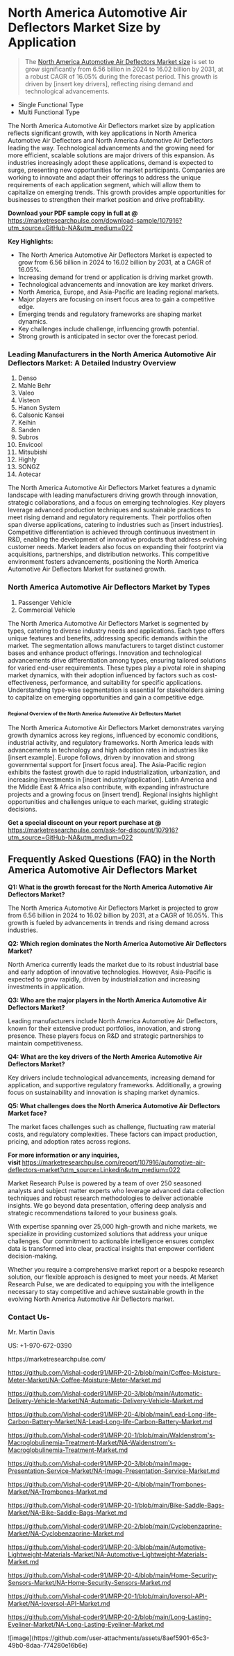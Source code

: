 <h1>North America Automotive Air Deflectors Market&nbsp;Size by Application</h1><blockquote><p>The <a href="https://marketresearchpulse.com/download-sample/107916?utm_source=GitHub-NA&amp;utm_medium=022">North America Automotive Air Deflectors Market size</a> is set to grow significantly from 6.56 billion in 2024 to 16.02 billion by 2031, at a robust CAGR of 16.05% during the forecast period. This growth is driven by [insert key drivers], reflecting rising demand and technological advancements.</p></blockquote><ul><li>Single Functional Type <li> Multi Functional Type</li></ul><p>The North America Automotive Air Deflectors market size by application reflects significant growth, with key applications in North America Automotive Air Deflectors and North America Automotive Air Deflectors leading the way. Technological advancements and the growing need for more efficient, scalable solutions are major drivers of this expansion. As industries increasingly adopt these applications, demand is expected to surge, presenting new opportunities for market participants. Companies are working to innovate and adapt their offerings to address the unique requirements of each application segment, which will allow them to capitalize on emerging trends. This growth provides ample opportunities for businesses to strengthen their market position and drive profitability.</p><p><strong>Download your PDF sample copy in full at @ </strong><a href="https://marketresearchpulse.com/download-sample/107916?utm_source=GitHub-NA&amp;utm_medium=022">https://marketresearchpulse.com/download-sample/107916?utm_source=GitHub-NA&amp;utm_medium=022</a></p><p><strong>Key Highlights: </strong></p><ul><li>The North America Automotive Air Deflectors Market is expected to grow from 6.56 billion in 2024 to 16.02 billion by 2031, at a CAGR of 16.05%.</li><li>Increasing demand for trend or application is driving market growth.</li><li>Technological advancements and innovation are key market drivers.</li><li>North America, Europe, and Asia-Pacific are leading regional markets.</li><li>Major players are focusing on insert focus area to gain a competitive edge.</li><li>Emerging trends and regulatory frameworks are shaping market dynamics.</li><li>Key challenges include challenge, influencing growth potential.</li><li>Strong growth is anticipated in sector over the forecast period.</li></ul><h3>Leading Manufacturers in the North America Automotive Air Deflectors Market: A Detailed Industry Overview</h3><ol><li>Denso</li><li>Mahle Behr</li><li>Valeo</li><li>Visteon</li><li>Hanon System</li><li>Calsonic Kansei</li><li>Keihin</li><li>Sanden</li><li>Subros</li><li>Envicool</li><li>Mitsubishi</li><li>Highly</li><li>SONGZ</li><li>Aotecar</li></ol><div class="flex max-w-full flex-col flex-grow"><div class="min-h-8 text-message flex w-full flex-col items-end gap-2 whitespace-normal break-words [.text-message+&amp;]:mt-5" dir="auto" data-message-author-role="assistant" data-message-id="fd8432e4-4910-450d-b182-61b7bfb0a01f" data-message-model-slug="gpt-4o"><div class="flex w-full flex-col gap-1 empty:hidden first:pt-[3px]"><div class="markdown prose w-full break-words dark:prose-invert light"><p>The North America Automotive Air Deflectors Market features a dynamic landscape with leading manufacturers driving growth through innovation, strategic collaborations, and a focus on emerging technologies. Key players leverage advanced production techniques and sustainable practices to meet rising demand and regulatory requirements. Their portfolios often span diverse applications, catering to industries such as [insert industries]. Competitive differentiation is achieved through continuous investment in R&amp;D, enabling the development of innovative products that address evolving customer needs. Market leaders also focus on expanding their footprint via acquisitions, partnerships, and distribution networks. This competitive environment fosters advancements, positioning the North America Automotive Air Deflectors Market for sustained growth.</p></div></div></div></div><h3>North America Automotive Air Deflectors Market by Types</h3><ol><li>Passenger Vehicle <li> Commercial Vehicle</li></ol><div class="flex max-w-full flex-col flex-grow"><div class="min-h-8 text-message flex w-full flex-col items-end gap-2 whitespace-normal break-words [.text-message+&amp;]:mt-5" dir="auto" data-message-author-role="assistant" data-message-id="084470be-0bb7-4664-bddf-5156b4f41249" data-message-model-slug="gpt-4o-mini"><div class="flex w-full flex-col gap-1 empty:hidden first:pt-[3px]"><div class="markdown prose w-full break-words dark:prose-invert light"><p>The North America Automotive Air Deflectors Market is segmented by types, catering to diverse industry needs and applications. Each type offers unique features and benefits, addressing specific demands within the market. The segmentation allows manufacturers to target distinct customer bases and enhance product offerings. Innovation and technological advancements drive differentiation among types, ensuring tailored solutions for varied end-user requirements. These types play a pivotal role in shaping market dynamics, with their adoption influenced by factors such as cost-effectiveness, performance, and suitability for specific applications. Understanding type-wise segmentation is essential for stakeholders aiming to capitalize on emerging opportunities and gain a competitive edge.</p></div></div></div></div><h3><span style="font-size: 11px;">Regional Overview of the North America Automotive Air Deflectors Market</span></h3><div class="flex max-w-full flex-col flex-grow"><div class="min-h-8 text-message flex w-full flex-col items-end gap-2 whitespace-normal break-words [.text-message+&amp;]:mt-5" dir="auto" data-message-author-role="assistant" data-message-id="e9038762-ce64-4e30-91c9-9bd413514231" data-message-model-slug="gpt-4o-mini"><div class="flex w-full flex-col gap-1 empty:hidden first:pt-[3px]"><div class="markdown prose w-full break-words dark:prose-invert light"><p>The North America Automotive Air Deflectors Market demonstrates varying growth dynamics across key regions, influenced by economic conditions, industrial activity, and regulatory frameworks. North America leads with advancements in technology and high adoption rates in industries like [insert example]. Europe follows, driven by innovation and strong governmental support for [insert focus area]. The Asia-Pacific region exhibits the fastest growth due to rapid industrialization, urbanization, and increasing investments in [insert industry/application]. Latin America and the Middle East &amp; Africa also contribute, with expanding infrastructure projects and a growing focus on [insert trend]. Regional insights highlight opportunities and challenges unique to each market, guiding strategic decisions.</p></div></div></div></div><p><strong>Get a special discount on your report purchase at @ </strong><a href="https://marketresearchpulse.com/ask-for-discount/107916?utm_source=GitHub-NA&amp;utm_medium=022">https://marketresearchpulse.com/ask-for-discount/107916?utm_source=GitHub-NA&amp;utm_medium=022</a></p><h2>Frequently Asked Questions (FAQ) in the North America Automotive Air Deflectors Market</h2><p><strong>Q1: What is the growth forecast for the North America Automotive Air Deflectors Market?</strong></p><p>The North America Automotive Air Deflectors Market is projected to grow from 6.56 billion in 2024 to 16.02 billion by 2031, at a CAGR of 16.05%. This growth is fueled by advancements in trends and rising demand across industries.</p><p><strong>Q2: Which region dominates the North America Automotive Air Deflectors Market?</strong></p><p>North America currently leads the market due to its robust industrial base and early adoption of innovative technologies. However, Asia-Pacific is expected to grow rapidly, driven by industrialization and increasing investments in application.</p><p><strong>Q3: Who are the major players in the North America Automotive Air Deflectors Market?</strong></p><p>Leading manufacturers include North America Automotive Air Deflectors, known for their extensive product portfolios, innovation, and strong presence. These players focus on R&amp;D and strategic partnerships to maintain competitiveness.</p><p><strong>Q4: What are the key drivers of the North America Automotive Air Deflectors Market?</strong></p><p>Key drivers include technological advancements, increasing demand for application, and supportive regulatory frameworks. Additionally, a growing focus on sustainability and innovation is shaping market dynamics.</p><p><strong>Q5: What challenges does the North America Automotive Air Deflectors Market face?</strong></p><p>The market faces challenges such as challenge, fluctuating raw material costs, and regulatory complexities. These factors can impact production, pricing, and adoption rates across regions.</p><p><strong>For more information or any inquiries, visit&nbsp;</strong><a href="https://marketresearchpulse.com/report/107916/automotive-air-deflectors-market?utm_source=Linkedin&utm_medium=022">https://marketresearchpulse.com/report/107916/automotive-air-deflectors-market?utm_source=Linkedin&utm_medium=022</a></p><p>Market Research Pulse is powered by a team of over 250 seasoned analysts and subject matter experts who leverage advanced data collection techniques and robust research methodologies to deliver actionable insights. We go beyond data presentation, offering deep analysis and strategic recommendations tailored to your business goals.</p><p>With expertise spanning over 25,000 high-growth and niche markets, we specialize in providing customized solutions that address your unique challenges. Our commitment to actionable intelligence ensures complex data is transformed into clear, practical insights that empower confident decision-making.</p><p>Whether you require a comprehensive market report or a bespoke research solution, our flexible approach is designed to meet your needs. At Market Research Pulse, we are dedicated to equipping you with the intelligence necessary to stay competitive and achieve sustainable growth in the evolving North America Automotive Air Deflectors market.</p><h3><strong>Contact Us-</strong></h3><p>Mr. Martin Davis</p><p>US: +1-970-672-0390</p><p>https://marketresearchpulse.com/</p><p><a href="https://github.com/Vishal-coder91/MRP-20-2/blob/main/Coffee-Moisture-Meter-Market/NA-Coffee-Moisture-Meter-Market.md">https://github.com/Vishal-coder91/MRP-20-2/blob/main/Coffee-Moisture-Meter-Market/NA-Coffee-Moisture-Meter-Market.md</a></p><p><a href="https://github.com/Vishal-coder91/MRP-20-3/blob/main/Automatic-Delivery-Vehicle-Market/NA-Automatic-Delivery-Vehicle-Market.md">https://github.com/Vishal-coder91/MRP-20-3/blob/main/Automatic-Delivery-Vehicle-Market/NA-Automatic-Delivery-Vehicle-Market.md</a></p><p><a href="https://github.com/Vishal-coder91/MRP-20-4/blob/main/Lead-Long-life-Carbon-Battery-Market/NA-Lead-Long-life-Carbon-Battery-Market.md">https://github.com/Vishal-coder91/MRP-20-4/blob/main/Lead-Long-life-Carbon-Battery-Market/NA-Lead-Long-life-Carbon-Battery-Market.md</a></p><p><a href="https://github.com/Vishal-coder91/MRP-20-1/blob/main/Waldenstrom's-Macroglobulinemia-Treatment-Market/NA-Waldenstrom's-Macroglobulinemia-Treatment-Market.md">https://github.com/Vishal-coder91/MRP-20-1/blob/main/Waldenstrom's-Macroglobulinemia-Treatment-Market/NA-Waldenstrom's-Macroglobulinemia-Treatment-Market.md</a></p><p><a href="https://github.com/Vishal-coder91/MRP-20-3/blob/main/Image-Presentation-Service-Market/NA-Image-Presentation-Service-Market.md">https://github.com/Vishal-coder91/MRP-20-3/blob/main/Image-Presentation-Service-Market/NA-Image-Presentation-Service-Market.md</a></p><p><a href="https://github.com/Vishal-coder91/MRP-20-4/blob/main/Trombones-Market/NA-Trombones-Market.md">https://github.com/Vishal-coder91/MRP-20-4/blob/main/Trombones-Market/NA-Trombones-Market.md</a></p><p><a href="https://github.com/Vishal-coder91/MRP-20-1/blob/main/Bike-Saddle-Bags-Market/NA-Bike-Saddle-Bags-Market.md">https://github.com/Vishal-coder91/MRP-20-1/blob/main/Bike-Saddle-Bags-Market/NA-Bike-Saddle-Bags-Market.md</a></p><p><a href="https://github.com/Vishal-coder91/MRP-20-2/blob/main/Cyclobenzaprine-Market/NA-Cyclobenzaprine-Market.md">https://github.com/Vishal-coder91/MRP-20-2/blob/main/Cyclobenzaprine-Market/NA-Cyclobenzaprine-Market.md</a></p><p><a href="https://github.com/Vishal-coder91/MRP-20-3/blob/main/Automotive-Lightweight-Materials-Market/NA-Automotive-Lightweight-Materials-Market.md">https://github.com/Vishal-coder91/MRP-20-3/blob/main/Automotive-Lightweight-Materials-Market/NA-Automotive-Lightweight-Materials-Market.md</a></p><p><a href="https://github.com/Vishal-coder91/MRP-20-4/blob/main/Home-Security-Sensors-Market/NA-Home-Security-Sensors-Market.md">https://github.com/Vishal-coder91/MRP-20-4/blob/main/Home-Security-Sensors-Market/NA-Home-Security-Sensors-Market.md</a></p><p><a href="https://github.com/Vishal-coder91/MRP-20-1/blob/main/Ioversol-API-Market/NA-Ioversol-API-Market.md">https://github.com/Vishal-coder91/MRP-20-1/blob/main/Ioversol-API-Market/NA-Ioversol-API-Market.md</a></p><p><a href="https://github.com/Vishal-coder91/MRP-20-2/blob/main/Long-Lasting-Eyeliner-Market/NA-Long-Lasting-Eyeliner-Market.md">https://github.com/Vishal-coder91/MRP-20-2/blob/main/Long-Lasting-Eyeliner-Market/NA-Long-Lasting-Eyeliner-Market.md</a></p>
![image](https://github.com/user-attachments/assets/8aef5901-65c3-49b0-8daa-774280e16b6e)
